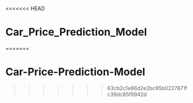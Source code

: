 <<<<<<< HEAD
# Car_Price_Prediction_Model
=======
# Car-Price-Prediction-Model
>>>>>>> 63cb2c1e86d2e2bc95b0227871fc39dc85f9942d

